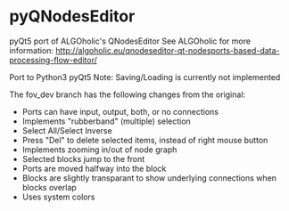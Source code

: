 pyQNodesEditor
==============

pyQt5 port of ALGOholic's QNodesEditor
See ALGOholic for more information:
http://algoholic.eu/qnodeseditor-qt-nodesports-based-data-processing-flow-editor/

Port to Python3 pyQt5
Note: Saving/Loading is currently not implemented

The fov_dev branch has the following changes from the original:

* Ports can have input, output, both, or no connections
* Implements "rubberband" (multiple) selection
* Select All/Select Inverse
* Press "Del" to delete selected items, instead of right mouse button
* Implements zooming in/out of node graph
* Selected blocks jump to the front
* Ports are moved halfway into the block
* Blocks are slightly transparant to show underlying connections
  when blocks overlap
* Uses system colors
